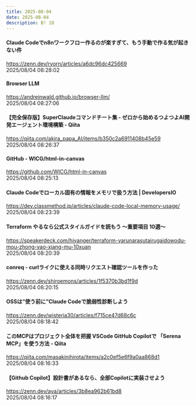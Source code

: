 ```yaml
---
title: 2025-08-04
date: 2025-08-04
description: B! 10
---
```


#### Claude Codeでn8nワークフロー作るのが楽すぎて、もう手動で作る気が起きない件
https://zenn.dev/ryorn/articles/a6dc96dc425669<br>
2025/08/04 08:28:02<br>


#### Browser LLM
https://andreinwald.github.io/browser-llm/<br>
2025/08/04 08:27:06<br>


#### 【完全保存版】SuperClaudeコマンドチート集 - ゼロから始めるつよつよAI開発エージェント環境構築 - Qiita
https://qiita.com/akira_papa_AI/items/b350c2a6911408b45e59<br>
2025/08/04 08:26:37<br>


#### GitHub - WICG/html-in-canvas
https://github.com/WICG/html-in-canvas<br>
2025/08/04 08:25:13<br>


#### Claude Codeでローカル固有の情報をメモリで扱う方法 | DevelopersIO
https://dev.classmethod.jp/articles/claude-code-local-memory-usage/<br>
2025/08/04 08:23:39<br>


#### Terraform やるなら公式スタイルガイドを読もう 〜重要項目 10選〜
https://speakerdeck.com/hiyanger/terraform-yarunarasutairugaidowodu-mou-zhong-yao-xiang-mu-10xuan<br>
2025/08/04 08:20:39<br>


#### conreq - curlライクに使える同時リクエスト確認ツールを作った
https://zenn.dev/shiroemons/articles/1f5370b3bd1f9d<br>
2025/08/04 08:20:15<br>


#### OSSは“使う前に”Claude Codeで脆弱性診断しよう
https://zenn.dev/wisteria30/articles/f715ce47d68c6c<br>
2025/08/04 08:18:42<br>


#### このMCPはプロジェクト全体を把握 VSCode GitHub Copilotで 「Serena MCP」を使う方法 - Qiita
https://qiita.com/masakinihirota/items/a2c0ef5e6f9a0aa868d1<br>
2025/08/04 08:16:33<br>


#### 【Github Copilot】設計書があるなら、全部Copilotに実装させよう
https://zenn.dev/aya/articles/3b8ea962b61bd8<br>
2025/08/04 08:16:17<br>


